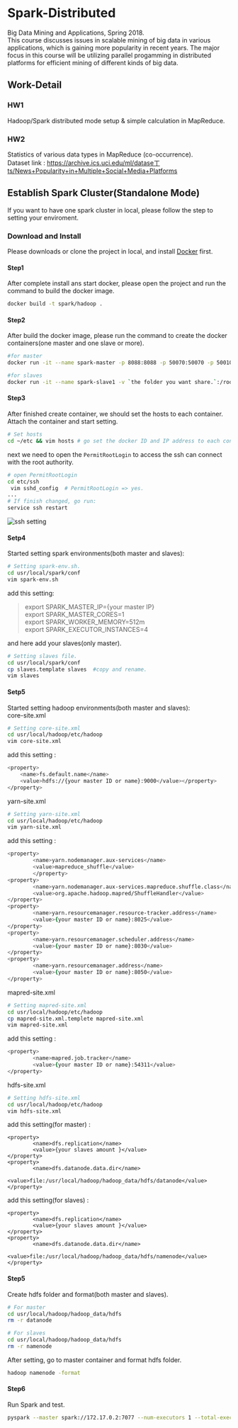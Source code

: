 # Spark-Distributed
Big Data Mining and Applications, Spring 2018.          
This course discusses issues in scalable mining of big data in various applications, which is gaining more popularity in recent years. 
The major focus in this course will be utilizing parallel progamming in distributed platforms for efficient mining of different kinds of big data. 

## Work-Detail
### HW1
Hadoop/Spark distributed mode setup & simple calculation in MapReduce.
### HW2
Statistics of various data types in MapReduce (co-occurrence).          
Dataset link : https://archive.ics.uci.edu/ml/dataseㄒts/News+Popularity+in+Multiple+Social+Media+Platforms
## Establish Spark Cluster(Standalone Mode)
If you want to have one spark cluster in local, please follow the step to setting your enviroment.

### Download and Install
Please downloads or clone the project in local, and install [Docker](https://docs.docker.com/install/) first.
#### Step1
After complete install ans start docker, please open the project and run the command to build the docker image.
```zsh
docker build -t spark/hadoop .
```
#### Step2
After build the docker image, please run the command to create the docker containers(one master and one slave or more).
```zsh
#for master
docker run -it --name spark-master -p 8088:8088 -p 50070:50070 -p 50010:50010 -p 4040:4040 -p 8042:8042 -p 8888:8888 -p 8080:8080 -v `the folder you want share.`:/root/ spark/hadoop bash
```
```zsh
#for slaves
docker run -it --name spark-slave1 -v `the folder you want share.`:/root/ --link spark-master spark/hadoop bash
```
#### Step3
After finished create container, we should set the hosts to each container. Attach the container and start setting.     
```zsh
# Set hosts
cd ~/etc && vim hosts # go set the docker ID and IP address to each containers.
```
next we need to open the `PermitRootLogin` to access the ssh can connect with the root authority.
```zsh
# open PermitRootLogin
cd etc/ssh
 vim sshd_config  # PermitRootLogin => yes.
...
# If finish changed, go run:
service ssh restart
```
  ![ssh setting](https://i.imgur.com/FThJ9LH.png)
#### Setp4
Started setting spark environments(both master and slaves):
```zsh
# Setting spark-env.sh.
cd usr/local/spark/conf
vim spark-env.sh
```
add this setting:
>export SPARK_MASTER_IP={your master IP}  
export SPARK_MASTER_CORES=1     
export SPARK_WORKER_MEMORY=512m     
export SPARK_EXECUTOR_INSTANCES=4   

and here add your slaves(only master).

```zsh
# Setting slaves file.
cd usr/local/spark/conf
cp slaves.template slaves  #copy and rename.
vim slaves
```
#### Setp5
Started setting hadoop environments(both master and slaves):    
core-site.xml
```zsh
# Setting core-site.xml
cd usr/local/hadoop/etc/hadoop
vim core-site.xml
```
add this setting :
```zsh
<property>
    <name>fs.default.name</name>
    <value>hdfs://{your master ID or name}:9000</value></property>
</property>
```
yarn-site.xml
```zsh
# Setting yarn-site.xml
cd usr/local/hadoop/etc/hadoop
vim yarn-site.xml
```
add this setting :
```zsh
<property>
        <name>yarn.nodemanager.aux-services</name>
        <value>mapreduce_shuffle</value>
        </property>
<property>
        <name>yarn.nodemanager.aux-services.mapreduce.shuffle.class</name>
        <value>org.apache.hadoop.mapred/ShuffleHandler</value>
</property>
<property>
        <name>yarn.resourcemanager.resource-tracker.address</name>
        <value>{your master ID or name}:8025</value>
</property>
<property>
        <name>yarn.resourcemanager.scheduler.address</name>
        <value>{your master ID or name}:8030</value>
</property>
<property>
        <name>yarn.resourcemanager.address</name>
        <value>{your master ID or name}:8050</value>
</property>
```
mapred-site.xml
```zsh
# Setting mapred-site.xml
cd usr/local/hadoop/etc/hadoop
cp mapred-site.xml.templete mapred-site.xml
vim mapred-site.xml
```
add this setting :
```zsh
<property>
        <name>mapred.job.tracker</name>
        <value>{your master ID or name}:54311</value>
</property>
```
hdfs-site.xml
```zsh
# Setting hdfs-site.xml
cd usr/local/hadoop/etc/hadoop
vim hdfs-site.xml
```
add this setting(for master) :
```
<property>
        <name>dfs.replication</name>
        <value>{your slaves amount }</value>
</property>
<property>
        <name>dfs.datanode.data.dir</name>
        <value>file:/usr/local/hadoop/hadoop_data/hdfs/datanode</value>
</property>
```
add this setting(for slaves) :
```
<property>
        <name>dfs.replication</name>
        <value>{your slaves amount }</value>
</property>
<property>
        <name>dfs.datanode.data.dir</name>
        <value>file:/usr/local/hadoop/hadoop_data/hdfs/namenode</value>
</property>
```
<!-- Slaves
```zsh
cd usr/local/hadoop/etc/hadoop
vim slaves
``` -->
#### Step5 
Create hdfs folder and format(both master and slaves).
```zsh
# For master
cd usr/local/hadoop/hadoop_data/hdfs
rm -r datanode

# For slaves
cd usr/local/hadoop/hadoop_data/hdfs
rm -r namenode
```
After setting, go to master container and format hdfs folder.
```zsh
hadoop namenode -format
```
#### Step6
Run Spark and test.
```zsh
pyspark --master spark://172.17.0.2:7077 --num-executors 1 --total-executor-cores=1 --executor-memory 512m
```
